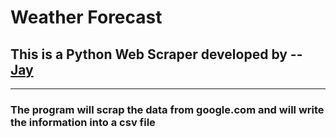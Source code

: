# Weather Forecast
## This is a Python Web Scraper developed by -- [**Jay**](www.github.com/Jay-Karia)
___
### The program will scrap the data from google.com and will write the information into a csv file